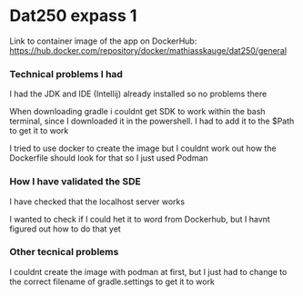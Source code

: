 # Dat250 expass 1

Link to container image of the app on DockerHub:
https://hub.docker.com/repository/docker/mathiasskauge/dat250/general

### Technical problems I had

I had the JDK and IDE (Intellij) already installed so no problems there

When downloading gradle i couldnt get SDK to work within the bash terminal, since I downloaded it in the powershell. I had to add it to the $Path to get it to work

I tried to use docker to create the image but I couldnt work out how the Dockerfile should look for that so I just used Podman

### How I have validated the SDE

I have checked that the localhost server works

I wanted to check if I could het it to word from Dockerhub, but I havnt figured out how to do that yet

### Other tecnical problems
I couldnt create the image with podman at first, but I just had to change to the correct filename of gradle.settings to get it to work




